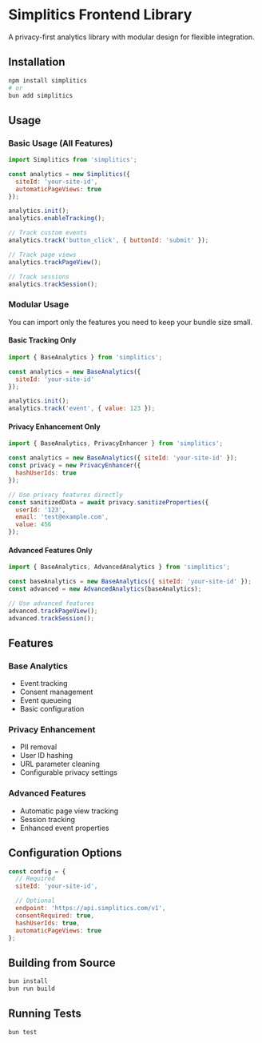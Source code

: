 # Simplitics Frontend Library

A privacy-first analytics library with modular design for flexible integration.

## Installation

```bash
npm install simplitics
# or
bun add simplitics
```

## Usage

### Basic Usage (All Features)

```javascript
import Simplitics from 'simplitics';

const analytics = new Simplitics({
  siteId: 'your-site-id',
  automaticPageViews: true
});

analytics.init();
analytics.enableTracking();

// Track custom events
analytics.track('button_click', { buttonId: 'submit' });

// Track page views
analytics.trackPageView();

// Track sessions
analytics.trackSession();
```

### Modular Usage

You can import only the features you need to keep your bundle size small.

#### Basic Tracking Only

```javascript
import { BaseAnalytics } from 'simplitics';

const analytics = new BaseAnalytics({
  siteId: 'your-site-id'
});

analytics.init();
analytics.track('event', { value: 123 });
```

#### Privacy Enhancement Only

```javascript
import { BaseAnalytics, PrivacyEnhancer } from 'simplitics';

const analytics = new BaseAnalytics({ siteId: 'your-site-id' });
const privacy = new PrivacyEnhancer({
  hashUserIds: true
});

// Use privacy features directly
const sanitizedData = await privacy.sanitizeProperties({
  userId: '123',
  email: 'test@example.com',
  value: 456
});
```

#### Advanced Features Only

```javascript
import { BaseAnalytics, AdvancedAnalytics } from 'simplitics';

const baseAnalytics = new BaseAnalytics({ siteId: 'your-site-id' });
const advanced = new AdvancedAnalytics(baseAnalytics);

// Use advanced features
advanced.trackPageView();
advanced.trackSession();
```

## Features

### Base Analytics
- Event tracking
- Consent management
- Event queueing
- Basic configuration

### Privacy Enhancement
- PII removal
- User ID hashing
- URL parameter cleaning
- Configurable privacy settings

### Advanced Features
- Automatic page view tracking
- Session tracking
- Enhanced event properties

## Configuration Options

```javascript
const config = {
  // Required
  siteId: 'your-site-id',

  // Optional
  endpoint: 'https://api.simplitics.com/v1',
  consentRequired: true,
  hashUserIds: true,
  automaticPageViews: true
};
```

## Building from Source

```bash
bun install
bun run build
```

## Running Tests

```bash
bun test
```
